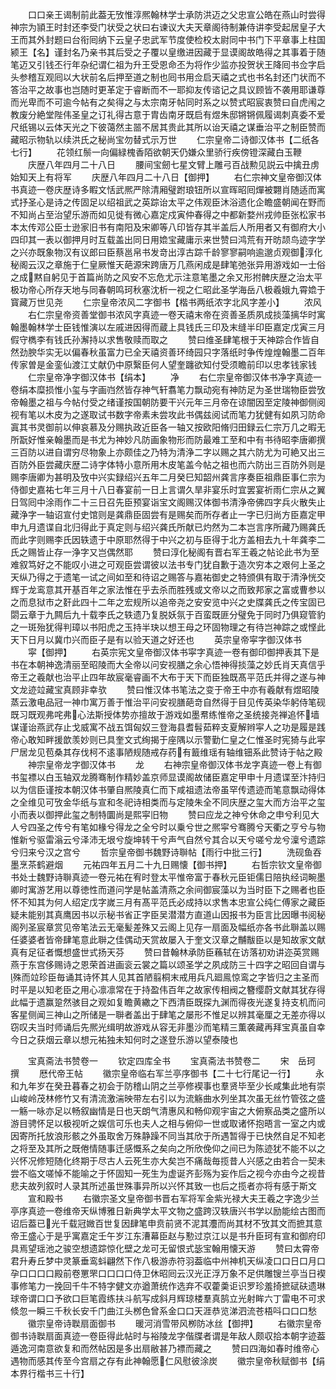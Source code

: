 <!-- { "loadSidebar": true } -->
　　口口亲王谒制前此葢无攷惟淳熈翰林学士承防洪迈之父忠宣公皓在燕山时尝得神宗为頴王时封还李受门状受之状曰右谏议大夫天章阁待制兼侍讲李受起居皇子大王而其外封题曰台衔囘纳下云皇子忠武军节度使检校太尉同中书门下平章事上柱国颍王【名】谨封名乃亲书其后受之子覆以皇缴进因藏于显谟阁故皓得之其事着于随笔迈又引钱丕行年杂纪谓仁祖为升王受恩命丕为将作少监亦投贺状王降囘书佥字启头参稽互观囘以大状前名后押至道之制也囘书用佥启天禧之式也书名封还门状而不答治平之故事也岂随时更革定于睿断而不一耶抑友传谘记之具议顾皆不袭用耶谦尊而光卑而不可逾今帖有之矣得之与太宗南牙帖同时系之以赞式昭宸衷赞曰自虎闱之教废分絶堂陛伟圣皇之订礼得古意于胄齿南牙既启有煜朱邸锵锵佩履谒刺真委不爱尺纸锡以云体天光之下彼蔼然主噐不居其贵此其所以诒天禧之谋垂治平之制臣赞而藏昭示物轨以续洪氏之秘尚宝勿替式示万世
　　仁宗皇帝二诗御汉体书【二纸各七行】
　　花领红鬃一向偏緑槐香陌欲朝天仍嫌众里骄行疾傍镫深藏白玉鞭
　　庆歴八年四月二十八日
　　腰间宝劒七星文臂上雕弓百战勲见説云中擒丑虏始知天上有将军
　　庆歴八年四月二十八日【御押】
　　右仁宗神文皇帝御汉体书真迹一卷庆歴诗多睱文恬武熈严除清厢璧跗琅钮所以宣晖昭囘燀被翾肖随适而寓式抒圣心是诗之传固足以绍祖武之英踪诒太平之伟观臣沐浴遗化企瞻盛朝闻在野而不知尚占至治望乐游而如见徙有微心嘉定戍寅仲春得之中都新婺州戎帅臣张松家书本太传邓公臣士逊家旧书有南阳及宋卿等八印皆存其半盖后人所用者又有御府大小四印其一表以御押月时互载盖出同日用嫓宝藏庸示来世赞曰鸿荒有开昉颉鸟迹字学之兴亦既象物汉有议郎曰臣蔡邕帛书发竒出淳古踪千龄寥寥嗣响逾邈贞观御淳化秘阁云汉之章施于仁皇厥惟天葩源宋跨唐万几燕闲成是肆笔弛张异用游戏如一士俗之成黙自躬见于首篇尚防之风安不忘危尤示注意笔墨之余又形拊髀庆歴之治太平极功帝心所存天地与同春朝鸣珂秋塞沈析一视之仁昭此圣学海岳八极羲娥九霄嫓于寳藏万世见尧
　　仁宗皇帝浓风二字御书【楷书两纸浓字北风字差小】
　　浓风
　　右仁宗皇帝资善堂御书浓风字真迹一卷天禧末帝在资善圣质夙成掞藻摛华时寓翰墨翰林学士臣钱惟演以左戚进因得而蔵上具钱氏三印及末缝半印臣嘉定戊寅三月假守檇李有钱氏孙澥持以求售敬赎而取之
　　赞曰维圣肆笔根于天神踪合作皆自然劲腴华实无以偏春秋虽富力已全天禧资善环绮园只字落纸时争传煌煌翰墨二百年传家曽是金銮仙渡江丈献仍中原繄臣何人望奎躔欲知付受须瞻前印以忠孝钱家钱
　　仁宗皇帝净字御汉体书【绢本】
　　净
　　右仁宗皇帝御汉体书净字真迹一卷绢本糜损惟小玺与字画岿然皆存神气轩翥笔力飘动宛有神防足为圣世瑞物臣尝攷帝翰墨之祖与今帖付受之绪谨按国朝防要干兴元年三月帝在谅闇因至定陵神御侧阅视有笔以木皮为之遂取试书数字帝素未尝攻此书偶兹阅试而笔力犹健有如夙习防命寘其书灵御前以伸哀慕及分赐执政近臣各一轴又按欧阳脩归田録云仁宗万几之暇无所翫好惟亲翰墨而是书尤为神妙凡防画象物形而防最难工至和中有书待昭李唐卿撰三百防以进自谓穷尽物象上亦颇佳之乃特为清浄二字以赐之其六防尤为可絶又出三百防外臣尝藏庆歴二诗字体特小意所用木皮笔盖今帖之祖也而六防出三百防外则是赐李唐卿为甚明及攷中兴实録绍兴五年二月癸巳知韶州龚言序奏臣祖鼎臣事仁宗为侍御史嘉祐七年三月十八日春宴前一日上言谓久旱非宴乐时宜罢宴祈雨仁宗从之翼日驾囘中涂雨作二十三日召先臣预宴诣宝文阁赐汉体御书清浄帝佛四字兵火散失止藏浄字一轴诏宣付史馆则是龚鼎臣固尝有是赐矣而所存者止一字已归尚方臣嘉定甲申九月遗谍自北归得此于真定则与绍兴龚氏所献已灼然为二本岂言序所藏乃赐龚氏而此字则赐李氏因轶遗于中原耶然得于中兴之初与臣得于北方盖相去九十年龚李二氏之赐皆止存一浄字又岂偶然耶
　　赞曰淳化秘阁有晋右军王羲之帖论此书为至难叙笃好之不能叹小进之可观臣尝谓彼以法书专门犹自歉于造次穷本之艰何上圣之天纵乃得之于遗笔一试之间如至和待诏之赐答与嘉祐御史之特颁俱有取于清浄恍交辉于龙鸾意其开基百年之家法惟在乎去杀而胜残或文帝以之而致邦家之富或曹参以之而息狱市之姧此四十二年之宏规所以追帝尧之安安览中兴之史牒龚氏之传宝固已閟云章于九闗后九十载李氏之轶遗乃复脱妖氛于百蛮既匪分璧免于同时乃俱窥管豹之一斑殆犹得判璋以书阳虎之玉持半玦以想王母之环固物理之有待岂神踪之或悭此天下日月以冀巾兴而臣子是有以验天道之好还也
　　英宗皇帝寜字御汉体书
　　寜【御押】
　　右英宗宪文皇帝御汉体书寜字真迹一卷有御印御押表其下是书在本朝神逸清丽至昭陵而大全帝以问安视膳之余心悟神得掞藻之妙氏肖天真信乎帝王之羲献也治平止四年故宸毫睿画不大布于天下而臣独既髙平范氏并得之遂与神文龙迹竝藏宝真顾非幸欤
　　赞曰惟汉体书笔法之变于帝王中亦有羲献有煜昭陵蒸云激电品冠一神巾寓万善于惟治平问安视膳葩竒自然得于目见传英染华躬侍笔砚既习既观弗咤弗心法斯授体势亦擅故于游戏如墨帬练惟帝之圣统接尧禅追怀墙谋谨诒燕武存止戈威寓不战五饵匈奴三登海县耆髫茹粹支夏解辫寜人之功是履是践帝心敢知畔援歆羡妙则已具奎文式绚揭于座隅以示警勤仁皇之仁惟圣时宪猗与此寜尸居龙见苞桑其存伐柯不逺事陋规随戒存药有籖维瑶有轴维钿系此赞诗于帖之殿
　　神宗皇帝龙字御汉体书
　　龙
　　右神宗皇帝御汉体书龙字真迹一卷上有御书玺褾以白玉轴双龙腾骞制作精妙盖京师显谟阁故储臣嘉定甲申十月遗谍至汴持归以为信臣谨按本朝汉体书肇自熈陵真仁而下咸祖遗法帝虽罕传遗迹而笔意飘动得体之全维见可攷金华纸与宣和冬祀诗相类而与定陵朱全不同庆歴之玺大而方治平之玺小而表以御押此玺之制特圜尚是熙寜旧物
　　赞曰应龙之神兮休命之申兮利见大人兮四圣之传兮有笔如椽兮得龙之全兮时以乗兮世之熈寜兮骞腾兮天衢之亨兮与物惟新兮驱雷滃云兮泽沛无垠兮旋坤转干兮声气自然兮其合以天兮嗟兮龙兮澟兮遗踪兮归来兮汉之宫兮
　　哲宗皇帝御书魏野诗聨帖【雨行中批三行】
　　洗砚鱼吞墨烹茶鹤避烟
　　元祐四年五月二十九日赐懐【御书押】
　　右哲宗钦文皇帝御书处士魏野诗聨真迹一卷元祐在宥时登太平惟帝富于春秋元臣钜儒日陪执经词畹墨卿时寓游艺用以尊徳性而道问学是帖盖清燕之余间御宸藻以为当时臣下之赐者也臣怀不知其为何人绍定戊字嵗三月有髙平范氏必成持以求售本忠宣公纯仁傅家之藏臣疑未能别其真鹰因书以示秘书省正字臣吴潜潜方直道山因报书为臣言比因曝书阅秘阁列圣宸章赏见帝笔法云无毫髪差殊又云阁上见存一扇面及幅纸亦各书此聨盖以赐任婆婆者皆帝肆笔意此聨之佳偶动天赏故屡入于奎文汉章之黼黻臣以是知故家文献真有足征者慨想盛世式扬天芬
　　赞曰昔翰林承防臣蘓轼在访落初劝讲迩英赏赐燕于东宫侈赐诗之恩荣首进画衮云裳之篇以颂圣学之夙成防三十四字之昭回自谓与殊而竝珍臣毎诵其诗怀其人见其首陋翦桐末戒用兵凡廻鳯惊鸾之字皆归之主圣而时平是以知老臣之用心凛凛常在于持盈伟百年之故家传相阀之簪缨蔚文献其犹存得此幅于遗赢跫然骇目之观如复瞻黄繖之下西清臣既探九渊而得夜光遂复持支机而问客星侧闻三神山之所储是一聨者盖出于肆笔之屡形不惟足以辨其毫厘之无差亦得以窃叹夫当时师诵后先熈光缉明故游戏从容无非墨沙而笔精三薫袭藏再拜宝真虽自幸今日之获烟云章以想元祐独未知何时之遂登乐游以望泰陵也









　　宝真斋法书赞卷一
　　钦定四库全书
　　宝真斋法书赞卷二
　　宋　岳珂　撰
　　厯代帝王帖
　　徽宗皇帝临右军兰亭序御书【二十七行尾记一行】
　　永和九年岁在癸丑暮春之初会于防稽山阴之兰亭修褉事也羣贤毕至少长咸集此地有崇山峻岭茂林修竹又有清流激湍映带左右引以为流觞曲水列坐其次虽无丝竹管弦之盛一觞一咏亦足以畅叙幽情是日也天朗气清惠风和畅仰观宇宙之大俯察品类之盛所以游目骋怀足以极视听之娱信可乐也夫人之相与俯仰一世或取诸怀抱晤言一室之内或因寄所托放浪形骸之外虽取舍万殊静躁不同当其欣于所遇暂得于已快然自足不知老之将至及其所之既倦情随事迁感慨系之矣向之所欣俛仰之间已为陈迹犹不能不以之兴怀况修短随化终期于尽古人云死生亦大矣岂不痛哉毎揽昔人兴感之由若合一契未尝不临文嗟悼不能喻之于怀固知一死生为虚诞齐彭殇为妄作后之视今亦由今之视昔悲夫故列叙时人录其所述虽世殊事异所以兴怀其致一也后之揽者亦将有感于斯文
　　宣和殿书
　　右徽宗圣文皇帝御书晋右军将军金紫光禄大夫王羲之字逸少兰亭序真迹一卷维帝天纵博雅日新典学太平文物之盛跨汉轶唐兴书学以励能绘古图而诏后葢已光千载冠媺百世复因肆笔申贲前贤不泥其灋而尚其材不攷其文而摭其意帝王盛心于是乎寓嘉定壬午岁江东漕幕臣赵与懃过京江以是书升臣珂有宣和御府印具焉望瑶池之骏空想遗踪惊化壁之龙可无留恨式毖宝翰用懐天游
　　赞曰太霄帝君升寿丘梦中灵篆垂鸾蚪翩然下作八极游赤符羽葢临中州神机天纵凌口口日口月口孕口口口口殿前卷罳罘口口口口侍卫休昭囘云汉光正浮万象不足供雕锼兰亭当日褉事修笔力一挽回千牛不特字健文亦遒萧统作选弃不収藿羮讵识罗珍羞掎摭碔砆遗琳球帝谓口口予欲口巨笔霞练扶斗航写成斜月辉琼楼羣真鹄立光射眸六丁雷电不可求倐忽一瞬三千秋长安千门曲江头桞色曾系金口口天涯恭览涕泗流苍梧呌口口口愁
　　徽宗皇帝诗聫扇面御书
　　暖河消雪带风栁防冰丝【御押】
　　右徽宗皇帝御书诗聫扇面真迹一卷臣得此帖时与裕陵龙字偕牒者谓是年敌人颇収拾本朝字迹葢遁逸河南意欲复和而然帖因是多出扇敝甚乃褾而藏之
　　赞曰四海如春时维帝心遇物而感其传至今宫扇之存有此神翰愿仁风慰彼涂炭
　　徽宗皇帝秋赋御书【绢本界行楷书三十行】
